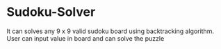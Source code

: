 # Sudoku-Solver
It can solves any 9 x 9 valid sudoku board using backtracking algorithm. User can input value in board and can solve the puzzle
